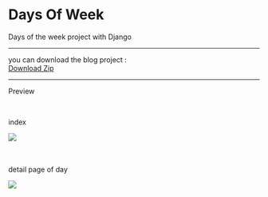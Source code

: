 <h1>Days Of Week</h1>
Days of the week project with Django
<hr>
you can download the blog project :
 <br>
<a href="https://codeload.github.com/Seyed-ALI-Dashti/days-of-week/zip/refs/heads/master"> Download Zip </a>

<hr>

<p> Preview </p>
<br>
<p> index </p>
<img src="https://github.com/Seyed-ALI-Dashti/days-of-week/assets/113707660/e9559b32-feb8-43da-a066-e2e8afcac38f" />
<br><br><br>
<p> detail page of day </p>
<img src="https://github.com/Seyed-ALI-Dashti/days-of-week/assets/113707660/0c068e12-38a3-49f0-b1dc-f4326412a472" />
